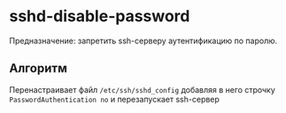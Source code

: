 # sshd-disable-password

Предназначение: запретить ssh-серверу аутентификацию по паролю.

## Алгоритм

Перенастраивает файл `/etc/ssh/sshd_config`
добавляя в него строчку `PasswordAuthentication no`
и перезапускает ssh-сервер